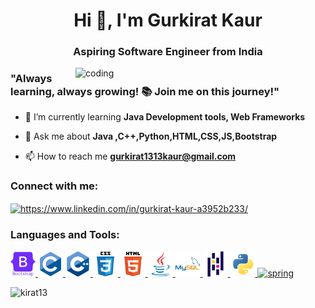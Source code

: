 <h1 align="center">Hi 👋, I'm Gurkirat Kaur</h1>
<h3 align="center">Aspiring Software Engineer from India</h3>
<img align="right" alt="coding" width="400" src="[[https://img1.picmix.com/output/stamp/normal/5/7/2/5/2455275_6f9b5.gif](https://www.google.co.in/url?sa=i&url=https%3A%2F%2Fdribbble.com%2Fshots%2F4536550-Newsfeed%2Fattachments%2F10452125%3Fmode%3Dmedia&psig=AOvVaw3-_1NZC5aRwgvkrsd7v4jv&ust=1725210404848000&source=images&cd=vfe&opi=89978449&ved=0CBMQjRxqFwoTCPCUm97bn4gDFQAAAAAdAAAAABAK)](https://cdn.dribbble.com/users/1519660/screenshots/4536550/media/053531508b8be8f7002815911fa86cdc.gif)">
<h3>"Always learning, always growing! 📚 Join me on this journey!" </h3>

- 🌱 I’m currently learning **Java Development tools, Web Frameworks**

- 💬 Ask me about **Java ,C++,Python,HTML,CSS,JS,Bootstrap**

- 📫 How to reach me **gurkirat1313kaur@gmail.com**

<h3 align="left">Connect with me:</h3>
<p align="left">
<a href="https://linkedin.com/in/https://www.linkedin.com/in/gurkirat-kaur-a3952b233/" target="blank"><img align="center" src="https://raw.githubusercontent.com/rahuldkjain/github-profile-readme-generator/master/src/images/icons/Social/linked-in-alt.svg" alt="https://www.linkedin.com/in/gurkirat-kaur-a3952b233/" height="30" width="40" /></a>
</p>

<h3 align="left">Languages and Tools:</h3>
<p align="left"> <a href="https://getbootstrap.com" target="_blank" rel="noreferrer"> <img src="https://raw.githubusercontent.com/devicons/devicon/master/icons/bootstrap/bootstrap-plain-wordmark.svg" alt="bootstrap" width="40" height="40"/> </a> <a href="https://www.cprogramming.com/" target="_blank" rel="noreferrer"> <img src="https://raw.githubusercontent.com/devicons/devicon/master/icons/c/c-original.svg" alt="c" width="40" height="40"/> </a> <a href="https://www.w3schools.com/cpp/" target="_blank" rel="noreferrer"> <img src="https://raw.githubusercontent.com/devicons/devicon/master/icons/cplusplus/cplusplus-original.svg" alt="cplusplus" width="40" height="40"/> </a> <a href="https://www.w3schools.com/css/" target="_blank" rel="noreferrer"> <img src="https://raw.githubusercontent.com/devicons/devicon/master/icons/css3/css3-original-wordmark.svg" alt="css3" width="40" height="40"/> </a> <a href="https://www.w3.org/html/" target="_blank" rel="noreferrer"> <img src="https://raw.githubusercontent.com/devicons/devicon/master/icons/html5/html5-original-wordmark.svg" alt="html5" width="40" height="40"/> </a> <a href="https://www.java.com" target="_blank" rel="noreferrer"> <img src="https://raw.githubusercontent.com/devicons/devicon/master/icons/java/java-original.svg" alt="java" width="40" height="40"/> </a> <a href="https://www.mysql.com/" target="_blank" rel="noreferrer"> <img src="https://raw.githubusercontent.com/devicons/devicon/master/icons/mysql/mysql-original-wordmark.svg" alt="mysql" width="40" height="40"/> </a> <a href="https://pandas.pydata.org/" target="_blank" rel="noreferrer"> <img src="https://raw.githubusercontent.com/devicons/devicon/2ae2a900d2f041da66e950e4d48052658d850630/icons/pandas/pandas-original.svg" alt="pandas" width="40" height="40"/> </a> <a href="https://www.python.org" target="_blank" rel="noreferrer"> <img src="https://raw.githubusercontent.com/devicons/devicon/master/icons/python/python-original.svg" alt="python" width="40" height="40"/> </a> <a href="https://spring.io/" target="_blank" rel="noreferrer"> <img src="https://www.vectorlogo.zone/logos/springio/springio-icon.svg" alt="spring" width="40" height="40"/> </a> </p>

<p><img align="left" src="https://github-readme-stats.vercel.app/api/top-langs?username=kirat13&show_icons=true&locale=en&layout=compact" alt="kirat13" /></p>

